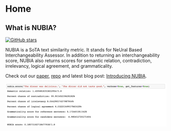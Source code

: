 # Home

## What is NUBIA? 

[![GitHub stars](https://img.shields.io/github/stars/wl-research/nubia.svg?style=social&label=Star&maxAge=2592000)](https://GitHub.com/wl-research/nubia/stargazers/)


NUBIA is a SoTA text similarity metric. It stands for NeUral Based Interchangeability Assessor. In addition to returning an interchangeability score, NUBIA also returns scores for semantic relation, contradiction, irrelevancy, logical agreement, and grammaticality. 

Check out our [paper](https://arxiv.org/abs/2004.14667), [repo](https://github.com/wl-research/nubia) and latest blog post: [Introducing NUBIA](https://wl-research.github.io/blog/2020/04/29/introducing-nubia.html).

<img src="images/demo-notebook.png" />
